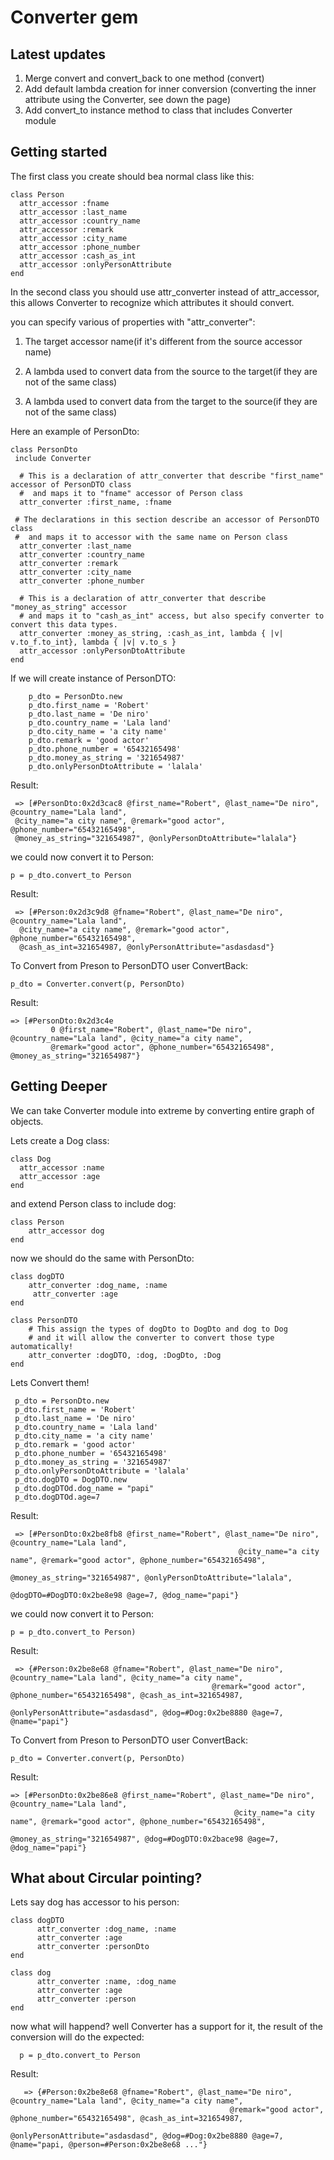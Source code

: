 Converter gem
============

Latest updates
---------------

1. Merge convert and convert_back to one method (convert)
2. Add default lambda creation for inner conversion (converting the inner attribute using the Converter, see down the page)
3. Add convert_to instance method to class that includes Converter module

Getting started
---------------

The first class you create should bea  normal class like this:

    class Person
      attr_accessor :fname
      attr_accessor :last_name
      attr_accessor :country_name
      attr_accessor :remark
      attr_accessor :city_name
      attr_accessor :phone_number
      attr_accessor :cash_as_int
      attr_accessor :onlyPersonAttribute
    end

In the second class you should use attr_converter instead of attr_accessor,
this allows Converter to recognize which attributes
it should convert.

you can specify various of properties with "attr_converter":

1. The target accessor name(if it's different from the source accessor name)

2. A lambda used to convert data from the source to the target(if they are not of the same class)

3. A lambda used to convert data from the target to the source(if they are not of the same class)

Here an example of PersonDto:

    class PersonDto
     include Converter

      # This is a declaration of attr_converter that describe "first_name" accessor of PersonDTO class
      #  and maps it to "fname" accessor of Person class
      attr_converter :first_name, :fname

     # The declarations in this section describe an accessor of PersonDTO class
     #  and maps it to accessor with the same name on Person class
      attr_converter :last_name
      attr_converter :country_name
      attr_converter :remark
      attr_converter :city_name
      attr_converter :phone_number

      # This is a declaration of attr_converter that describe "money_as_string" accessor
      # and maps it to "cash_as_int" access, but also specify converter to convert this data types.
      attr_converter :money_as_string, :cash_as_int, lambda { |v| v.to_f.to_int}, lambda { |v| v.to_s }
      attr_accessor :onlyPersonDtoAttribute
    end

If we will create instance of PersonDTO:

        p_dto = PersonDto.new
        p_dto.first_name = 'Robert'
        p_dto.last_name = 'De niro'
        p_dto.country_name = 'Lala land'
        p_dto.city_name = 'a city name'
        p_dto.remark = 'good actor'
        p_dto.phone_number = '65432165498'
        p_dto.money_as_string = '321654987'
        p_dto.onlyPersonDtoAttribute = 'lalala'

Result:

     => [#PersonDto:0x2d3cac8 @first_name="Robert", @last_name="De niro", @country_name="Lala land",
     @city_name="a city name", @remark="good actor", @phone_number="65432165498",
     @money_as_string="321654987", @onlyPersonDtoAttribute="lalala"}

we could now convert it to Person:

    p = p_dto.convert_to Person

Result:

     => [#Person:0x2d3c9d8 @fname="Robert", @last_name="De niro", @country_name="Lala land",
      @city_name="a city name", @remark="good actor", @phone_number="65432165498",
      @cash_as_int=321654987, @onlyPersonAttribute="asdasdasd"}

To Convert from Preson to PersonDTO user ConvertBack:

    p_dto = Converter.convert(p, PersonDto)

Result:

    => [#PersonDto:0x2d3c4e
             0 @first_name="Robert", @last_name="De niro", @country_name="Lala land", @city_name="a city name",
             @remark="good actor", @phone_number="65432165498", @money_as_string="321654987"}


Getting Deeper
-------------------

We can take Converter module into extreme by converting
entire graph of objects.

Lets create a Dog class:

    class Dog
      attr_accessor :name
      attr_accessor :age
    end

and extend Person class to include dog:

    class Person
        attr_accessor dog
    end

now we should do the same with PersonDto:

    class dogDTO
        attr_converter :dog_name, :name
         attr_converter :age
    end

    class PersonDTO
        # This assign the types of dogDto to DogDto and dog to Dog
        # and it will allow the converter to convert those type automatically!
        attr_converter :dogDTO, :dog, :DogDto, :Dog
    end

Lets Convert them!

     p_dto = PersonDto.new
     p_dto.first_name = 'Robert'
     p_dto.last_name = 'De niro'
     p_dto.country_name = 'Lala land'
     p_dto.city_name = 'a city name'
     p_dto.remark = 'good actor'
     p_dto.phone_number = '65432165498'
     p_dto.money_as_string = '321654987'
     p_dto.onlyPersonDtoAttribute = 'lalala'
     p_dto.dogDTO = DogDTO.new
     p_dto.dogDTOd.dog_name = "papi"
     p_dto.dogDTOd.age=7

Result:

     => [#PersonDto:0x2be8fb8 @first_name="Robert", @last_name="De niro", @country_name="Lala land",
                                                       @city_name="a city name", @remark="good actor", @phone_number="65432165498",
                                                       @money_as_string="321654987", @onlyPersonDtoAttribute="lalala",
                                                       @dogDTO=#DogDTO:0x2be8e98 @age=7, @dog_name="papi"}

we could now convert it to Person:

    p = p_dto.convert_to Person)

Result:

     => {#Person:0x2be8e68 @fname="Robert", @last_name="De niro", @country_name="Lala land", @city_name="a city name",
                                                 @remark="good actor", @phone_number="65432165498", @cash_as_int=321654987,
                                                 @onlyPersonAttribute="asdasdasd", @dog=#Dog:0x2be8880 @age=7, @name="papi"}


To Convert from Preson to PersonDTO user ConvertBack:

    p_dto = Converter.convert(p, PersonDto)

Result:

    => [#PersonDto:0x2be86e8 @first_name="Robert", @last_name="De niro", @country_name="Lala land",
                                                      @city_name="a city name", @remark="good actor", @phone_number="65432165498",
                                                      @money_as_string="321654987", @dog=#DogDTO:0x2bace98 @age=7, @dog_name="papi"}


What about Circular pointing?
--------------

Lets say dog has accessor to his person:

    class dogDTO
          attr_converter :dog_name, :name
          attr_converter :age
          attr_converter :personDto
    end

    class dog
          attr_converter :name, :dog_name
          attr_converter :age
          attr_converter :person
    end

now what will happend? well Converter has a support for it,
the result of the conversion will do the expected:

      p = p_dto.convert_to Person    

Result:

       => {#Person:0x2be8e68 @fname="Robert", @last_name="De niro", @country_name="Lala land", @city_name="a city name",
                                                     @remark="good actor", @phone_number="65432165498", @cash_as_int=321654987,
                                                     @onlyPersonAttribute="asdasdasd", @dog=#Dog:0x2be8880 @age=7, @name="papi, @person=#Person:0x2be8e68 ..."}

